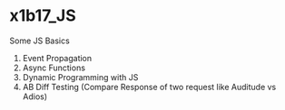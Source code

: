 # x1b17_JS

Some JS Basics 
1. Event Propagation
2. Async Functions
3. Dynamic Programming with JS
4. AB Diff Testing (Compare Response of two request like Auditude vs Adios)
